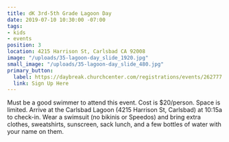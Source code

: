 ```yaml
---
title: dK 3rd-5th Grade Lagoon Day
date: 2019-07-10 10:30:00 -07:00
tags:
- kids
- events
position: 3
location: 4215 Harrison St, Carlsbad CA 92008
image: "/uploads/35-lagoon-day_slide_1920.jpg"
small_image: "/uploads/35-lagoon-day_slide_480.jpg"
primary_button:
  label: https://daybreak.churchcenter.com/registrations/events/262777
  link: Sign Up Here
---
```


Must be a good swimmer to attend this event. Cost is $20/person. Space is limited. Arrive at the Carlsbad Lagoon (4215 Harrison St, Carlsbad) at 10:15a to check-in. Wear a swimsuit (no bikinis or Speedos) and bring extra clothes, sweatshirts, sunscreen, sack lunch, and a few bottles of water with your name on them.